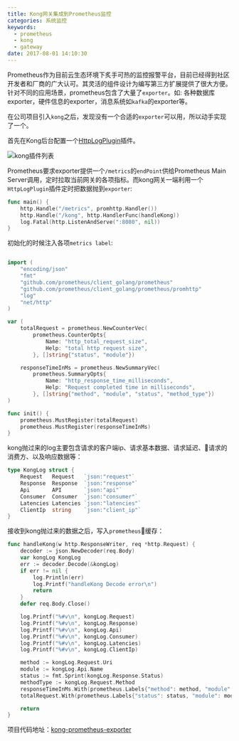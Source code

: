 ```yaml
---
title: Kong网关集成到Prometheus监控
categories: 系统监控
keywords: 
  - prometheus
  - kong
  - gateway
date: 2017-08-01 14:10:30
---
```


Prometheus作为目前云生态环境下炙手可热的监控报警平台，目前已经得到社区开发者和厂商的广大认可。其灵活的组件设计为编写第三方扩展提供了很大方便。针对不同的应用场景，prometheus包含了大量了`exporter`。如: 各种数据库exporter，硬件信息的exporter，消息系统如`kafka`的exporter等。

在公司项目引入`kong`之后，发现没有一个合适的`exporter`可以用，所以动手实现了一个。


首先在Kong后台配置一个[HttpLogPlugin](https://getkong.org/plugins/http-log/?_ga=2.105865475.1226178032.1511256708-1617277625.1509955587)插件。

![kong插件列表](/img/kong-plugin.jpg)

Prometheus要求exporter提供一个`/metrics`的`endPoint`供给Prometheus Main Server调用，定时拉取当前网关的各项指标。而kong网关一端利用一个`HttpLogPlugin`插件定时把数据抛到`exporter`:

```go
func main() {
	http.Handle("/metrics", promhttp.Handler())
	http.Handle("/kong", http.HandlerFunc(handleKong))
	log.Fatal(http.ListenAndServe(":8080", nil))
}
```

初始化的时候注入各项`metrics label`:

```go

import (
	"encoding/json"
	"fmt"
	"github.com/prometheus/client_golang/prometheus"
	"github.com/prometheus/client_golang/prometheus/promhttp"
	"log"
	"net/http"
)

var (
	totalRequest = prometheus.NewCounterVec(
		prometheus.CounterOpts{
			Name: "http_total_request_size",
			Help: "total http request size",
		}, []string{"status", "module"})

	responseTimeInMs = prometheus.NewSummaryVec(
		prometheus.SummaryOpts{
			Name: "http_response_time_milliseconds",
			Help: "Request completed time in milliseconds",
		}, []string{"method", "module", "status", "method_type"})
)

func init() {
	prometheus.MustRegister(totalRequest)
	prometheus.MustRegister(responseTimeInMs)
}

```

kong抛过来的log主要包含请求的客户端ip、请求基本数据、请求延迟、请求的消费方、以及响应数据等：

```go
type KongLog struct {
	Request   Request   `json:"request"`
	Response  Response  `json:"response"`
	Api       API       `json:"api"`
	Consumer  Consumer  `json:"consumer"`
	Latencies Latencies `json:"latencies"`
	ClientIp  string    `json:"client_ip"`
}
```

接收到kong抛过来的数据之后，写入`prometheus`缓存：

```go
func handleKong(w http.ResponseWriter, req *http.Request) {
	decoder := json.NewDecoder(req.Body)
	var kongLog KongLog
	err := decoder.Decode(&kongLog)
	if err != nil {
		log.Println(err)
		log.Printf("handleKong Decode error\n")
		return
	}
	defer req.Body.Close()

	log.Printf("%#v\n", kongLog.Request)
	log.Printf("%#v\n", kongLog.Response)
	log.Printf("%#v\n", kongLog.Api)
	log.Printf("%#v\n", kongLog.Consumer)
	log.Printf("%#v\n", kongLog.Latencies)
	log.Printf("%#v\n", kongLog.ClientIp)

	method := kongLog.Request.Uri
	module := kongLog.Api.Name
	status := fmt.Sprint(kongLog.Response.Status)
	methodType := kongLog.Request.Method
	responseTimeInMs.With(prometheus.Labels{"method": method, "module": module, "status": status, "method_type": methodType}).Observe(float64(kongLog.Latencies.Request))
	totalRequest.With(prometheus.Labels{"status": status, "module": module})

	return
}
```

项目代码地址：[kong-prometheus-exporter](https://github.com/Luncher/kong-prometheus-exporter)